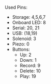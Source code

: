Used Pins:
- Storage: 4,5,6,7
- Onboard LED: 8
- Serial: 20, 21
- USB: (18,19)
- Solenoid: 3
- Piezo: 0
- Buttons: 
  - Up: 2
  - Down: 1
  - Record: 9
  - Delete: 10
  - Play: 19